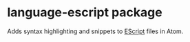 # language-escript package

Adds syntax highlighting and snippets to [EScript](https://github.com/EScript/EScript) files in Atom.
